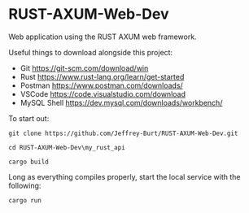 # RUST-AXUM-Web-Dev
Web application using the RUST AXUM web framework. 

Useful things to download alongside this project:
* Git https://git-scm.com/download/win
* Rust https://www.rust-lang.org/learn/get-started
* Postman https://www.postman.com/downloads/
* VSCode https://code.visualstudio.com/download
* MySQL Shell https://dev.mysql.com/downloads/workbench/

To start out:

```git clone https://github.com/Jeffrey-Burt/RUST-AXUM-Web-Dev.git```

```cd RUST-AXUM-Web-Dev\my_rust_api```

```cargo build```

Long as everything compiles properly, start the local service with the following:

```cargo run```
